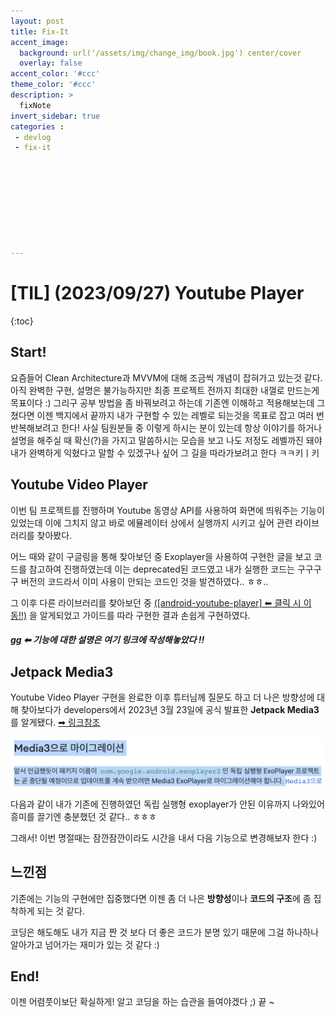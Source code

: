 ```yaml
---
layout: post
title: Fix-It
accent_image: 
  background: url('/assets/img/change_img/book.jpg') center/cover
  overlay: false
accent_color: '#ccc'
theme_color: '#ccc'
description: >
  fixNote
invert_sidebar: true
categories :
 - devlog
 - fix-it









---
```


# [TIL] (2023/09/27) Youtube Player

{:toc}



## Start!

요즘들어 Clean Architecture과 MVVM에 대해 조금씩 개념이 잡혀가고 있는것 같다. 아직 완벽한 구현, 설명은 불가능하지만 최종 프로젝트 전까지 최대한 내껄로 만드는게 목표이다 :) 그리구 공부 방법을 좀 바꿔보려고 하는데 기존엔 이해하고 적용해보는데 그쳤다면 이젠 백지에서 끝까지 내가 구현할 수 있는 레벨로 되는것을 목표로 잡고 여러 번 반복해보려고 한다! 사실 팀원분들 중 이렇게 하시는 분이 있는데 항상 이야기를 하거나 설명을 해주실 때 확신(?)을 가지고 말씀하시는 모습을 보고 나도 저정도 레벨까진 돼야 내가 완벽하게 익혔다고 말할 수 있겠구나 싶어 그 길을 따라가보려고 한다 ㅋㅋ키ㅣ키



## Youtube Video Player

이번 팀 프로젝트를 진행하며 Youtube 동영상 API를 사용하여 화면에 띄워주는 기능이 있었는데 이에 그치지 않고 바로 에뮬레이터 상에서 실행까지 시키고 싶어 관련 라이브러리를 찾아봤다.

어느 때와 같이 구글링을 통해 찾아보던 중 Exoplayer을 사용하여 구현한 글을 보고 코드를 참고하여 진행하였는데 이는 deprecated된 코드였고 내가 실행한 코드는 구구구구 버전의 코드라서 이미 사용이 안되는 코드인 것을 발견하였다.. ㅎㅎ..

그 이후 다른 라이브러리를 찾아보던 중 [([android-youtube-player] ⬅︎ 클릭 시 이동!!)](https://github.com/PierfrancescoSoffritti/android-youtube-player#android-youtube-player) 을 알게되었고 가이드를 따라 구현한 결과 손쉽게 구현하였다.



##### [gg](https://softychoo.github.io/projects/2023-09-22-Kakao%EC%8B%A0%EC%9E%85%EC%B1%84%EC%9A%A9%EA%B3%BC%EC%A0%9C/)  ⬅︎ 기능에 대한 설명은 여기 링크에 작성해놓았다 !!



## Jetpack Media3

Youtube Video Player 구현을 완료한 이후 튜터님께 질문도 하고 더 나은 방향성에 대해 찾아보다가 developers에서 2023년 3월 23일에 공식 발표한 **Jetpack Media3**를 알게됐다. [➡︎ 링크참조](https://android-developers.googleblog.com/2023/03/media3-is-ready-to-play.html) 

![image-20230928013002235](../../../assets/img/blog/image-20230928013002235.png) 

다음과 같이 내가 기존에 진행하였던 독립 실행형 exoplayer가 안된 이유까지 나와있어 흥미를 끌기엔 충분했던 것 같다.. ㅎㅎㅎ

그래서! 이번 명절때는 잠깐잠깐이라도 시간을 내서 다음 기능으로 변경해보자 한다 :)



## 느낀점

기존에는 기능의 구현에만 집중했다면 이젠 좀 더 나은 **방향성**이나 **코드의 구조**에 좀 집착하게 되는 것 같다.

코딩은 해도해도 내가 지금 짠 것 보다 더 좋은 코드가 분명 있기 때문에 그걸 하나하나 알아가고 넘어가는 재미가 있는 것 같다 :)



## End!

이젠 어렴풋이보단 확실하게! 알고 코딩을 하는 습관을 들여야겠다 ;) 끝 ~